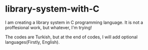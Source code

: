 # library-system-with-C
I am creating a library system in C programming language. It is not a proffesional work, but whatever, I'm trying!


The codes are Turkish, but at the end of codes, I will add optional languages(Firstly, English).
